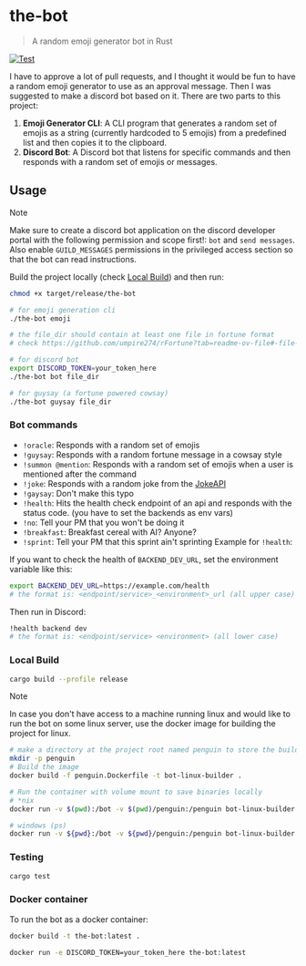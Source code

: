 # the-bot

> A random emoji generator bot in Rust


[![Test](https://github.com/ShawonAshraf/summoner-emoji-bot/actions/workflows/test.yml/badge.svg)](https://github.com/ShawonAshraf/summoner-emoji-bot/actions/workflows/test.yml)

I have to approve a lot of pull requests, and I thought it would be fun to have a random emoji generator to use as an
approval message. Then I was suggested to make a discord bot based on it. There are two parts to this project:

1. **Emoji Generator CLI**: A CLI program that generates a random set of emojis as a string (currently hardcoded to 5
   emojis) from a predefined list and then copies it to the
   clipboard.
2. **Discord Bot**: A Discord bot that listens for specific commands and then responds with a random set of emojis
   or messages.

## Usage

> [!NOTE]
> Make sure to create a discord bot application on the discord developer portal with the following permission and scope
> first!:
> `bot` and `send messages`. Also enable `GUILD_MESSAGES` permissions in the privileged access section so that the bot
> can read
> instructions.


Build the project locally (check [Local Build](#local-build)) and then run:

```bash
chmod +x target/release/the-bot

# for emoji generation cli
./the-bot emoji

# the file_dir should contain at least one file in fortune format
# check https://github.com/umpire274/rFortune?tab=readme-ov-file#-file-format

# for discord bot
export DISCORD_TOKEN=your_token_here
./the-bot bot file_dir

# for guysay (a fortune powered cowsay)
./the-bot guysay file_dir
```

### Bot commands

- `!oracle`: Responds with a random set of emojis
- `!guysay`: Responds with a random fortune message in a cowsay style
- `!summon @mention`: Responds with a random set of emojis when a user is mentioned after the command
- `!joke`: Responds with a random joke from the [JokeAPI](https://jokeapi.dev/)
- `!gaysay`: Don't make this typo
- `!health`: Hits the health check endpoint of an api and responds with the status code. (you have to set the backends
  as env vars)
- `!no`: Tell your PM that you won't be doing it
- `!breakfast`: Breakfast cereal with AI? Anyone?
- `!sprint`: Tell your PM that this sprint ain't sprinting
  Example for `!health`:

If you want to check the health of `BACKEND_DEV_URL`, set the environment variable like this:

```bash
export BACKEND_DEV_URL=https://example.com/health
# the format is: <endpoint/service>_<environment>_url (all upper case)
```

Then run in Discord:

```bash
!health backend dev
# the format is: <endpoint/service> <environment> (all lower case)
```

### Local Build

```bash
cargo build --profile release
```

> [!NOTE]
> In case you don't have access to a machine running linux and would like to run the bot on some linux server, use the
> docker image for building the project for linux.

```bash
# make a directory at the project root named penguin to store the build
mkdir -p penguin
# Build the image
docker build -f penguin.Dockerfile -t bot-linux-builder .

# Run the container with volume mount to save binaries locally
# *nix
docker run -v $(pwd):/bot -v $(pwd)/penguin:/penguin bot-linux-builder

# windows (ps)
docker run -v ${pwd}:/bot -v ${pwd}/penguin:/penguin bot-linux-builder
```

### Testing

```bash
cargo test
```

### Docker container

To run the bot as a docker container:

```bash
docker build -t the-bot:latest .

docker run -e DISCORD_TOKEN=your_token_here the-bot:latest
```
